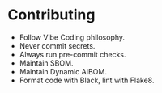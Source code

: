 # Contributing

- Follow Vibe Coding philosophy.
- Never commit secrets.
- Always run pre-commit checks.
- Maintain SBOM.
- Maintain Dynamic AIBOM.
- Format code with Black, lint with Flake8.
